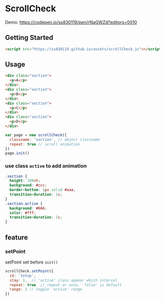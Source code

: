 # ScrollCheck
Demo: <a href='https://codepen.io/ss830119/pen/rNaGWZd?editors=0010'> https://codepen.io/ss830119/pen/rNaGWZd?editors=0010 </a>

## Getting Started
```html
<script src="https://ss830119.github.io/assets/scrollCheck.js"></script>
```

## Usage

```html
<div class="section">
  <p>A</p>
</div>
<div class="section">
  <p>B</p>
</div>
<div class="section">
  <p>C</p>
</div>
<div class="section">
  <p>D</p>
</div>
```
```js
var page = new scrollCheck({
  classname: 'section', // object classname
  repeat: true // scroll animation
})
page.init()
```
### use class `active` to add animation
```css
.section {
  height: 100vh;
  background: #ccc;
  border-bottom: 1px solid #aaa;
  transition-duration: 1s;
}
.section.active {
  background: #666;
  color: #fff;
  transition-duration: 1s;
}
```

## feature
### setPoint
setPoint set before `init()`
```js
scrollCheck.setPoint({
  id: 'totop',
  stay: 1,  // 'active' class appear which interval
  repeat: true  // repeat or once, 'false' is default
  range: 2 // toggle 'active' range
})
```